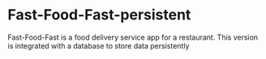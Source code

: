 # Fast-Food-Fast-persistent
Fast-Food-Fast is a food delivery service app for a restaurant. This version is integrated with a database to store data persistently
